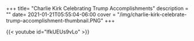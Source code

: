 +++
title= "Charlie Kirk Celebrating Trump Accomplishments"
description = ""
date= 2021-01-21T05:55:04-06:00
cover = "/img/charlie-kirk-celebrate-trump-accomplishment-thumbnail.PNG"
+++

{{< youtube id="lfkUEUs9vLo" >}}